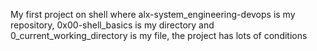 My first project on shell where alx-system_engineering-devops is my repository, 0x00-shell_basics is my directory and 0_current_working_directory is my file, the project has lots of conditions

